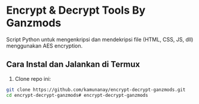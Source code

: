 # Encrypt & Decrypt Tools By Ganzmods

Script Python untuk mengenkripsi dan mendekripsi file (HTML, CSS, JS, dll) menggunakan AES encryption.

## Cara Instal dan Jalankan di Termux

1. Clone repo ini:
```bash
git clone https://github.com/kamunanay/encrypt-decrypt-ganzmods.git
cd encrypt-decrypt-ganzmods# encrypt-decrypt-ganzmods
